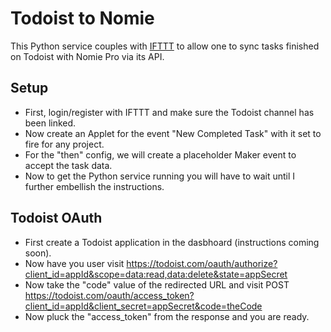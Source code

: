 # Todoist to Nomie

This Python service couples with [IFTTT](http://ifttt.com/) to allow one to sync
tasks finished on Todoist with Nomie Pro via its API.

## Setup
* First, login/register with IFTTT and make sure the Todoist channel has been
  linked.
* Now create an Applet for the event "New Completed Task" with it set to fire
  for any project.
* For the "then" config, we will create a placeholder Maker event to accept the
  task data.
* Now to get the Python service running you will have to wait until I further
  embellish the instructions.

## Todoist OAuth
* First create a Todoist application in the dasbhoard (instructions coming soon).
* Now have you user visit https://todoist.com/oauth/authorize?client_id=appId&scope=data:read,data:delete&state=appSecret
* Now take the "code" value of the redirected URL and visit POST https://todoist.com/oauth/access_token?client_id=appId&client_secret=appSecret&code=theCode
* Now pluck the "access_token" from the response and you are ready.
